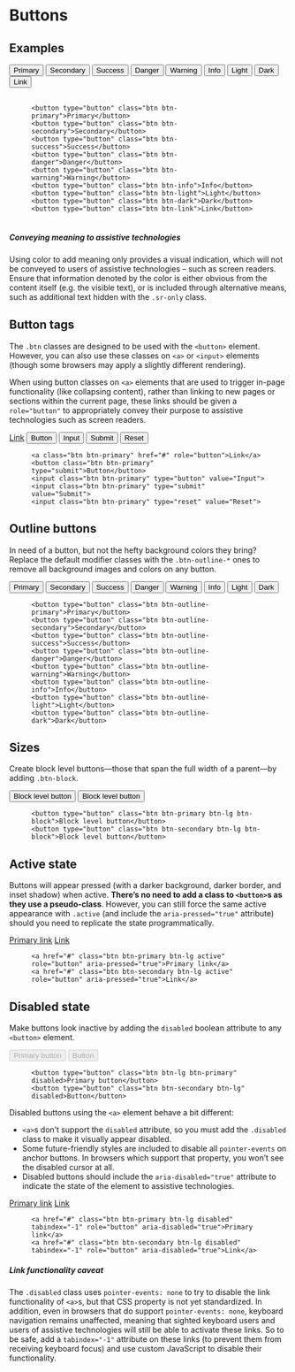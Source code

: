 <h1 class="bd-title" id="content">Buttons</h1>

<h2 id="examples">Examples</h2>


<div class="zc-example">
  <button type="button" class="btn btn-primary">Primary</button>
  <button type="button" class="btn btn-secondary">Secondary</button>
  <button type="button" class="btn btn-success">Success</button>
  <button type="button" class="btn btn-danger">Danger</button>
  <button type="button" class="btn btn-warning">Warning</button>
  <button type="button" class="btn btn-info">Info</button>
  <button type="button" class="btn btn-light">Light</button>
  <button type="button" class="btn btn-dark">Dark</button>
  <button type="button" class="btn btn-link">Link</button>
</div>

<figure class="zc-highlight">
          <pre>
		<code class="language-html" data-lang="html">
<span class="nt">&lt;button</span> <span class="na">type=</span><span class="s">"button"</span> <span class="na">class=</span><span class="s">"btn btn-primary"</span><span class="nt">&gt;</span>Primary<span class="nt">&lt;/button&gt;</span>
<span class="nt">&lt;button</span> <span class="na">type=</span><span class="s">"button"</span> <span class="na">class=</span><span class="s">"btn btn-secondary"</span><span class="nt">&gt;</span>Secondary<span class="nt">&lt;/button&gt;</span>
<span class="nt">&lt;button</span> <span class="na">type=</span><span class="s">"button"</span> <span class="na">class=</span><span class="s">"btn btn-success"</span><span class="nt">&gt;</span>Success<span class="nt">&lt;/button&gt;</span>
<span class="nt">&lt;button</span> <span class="na">type=</span><span class="s">"button"</span> <span class="na">class=</span><span class="s">"btn btn-danger"</span><span class="nt">&gt;</span>Danger<span class="nt">&lt;/button&gt;</span>
<span class="nt">&lt;button</span> <span class="na">type=</span><span class="s">"button"</span> <span class="na">class=</span><span class="s">"btn btn-warning"</span><span class="nt">&gt;</span>Warning<span class="nt">&lt;/button&gt;</span>
<span class="nt">&lt;button</span> <span class="na">type=</span><span class="s">"button"</span> <span class="na">class=</span><span class="s">"btn btn-info"</span><span class="nt">&gt;</span>Info<span class="nt">&lt;/button&gt;</span>
<span class="nt">&lt;button</span> <span class="na">type=</span><span class="s">"button"</span> <span class="na">class=</span><span class="s">"btn btn-light"</span><span class="nt">&gt;</span>Light<span class="nt">&lt;/button&gt;</span>
<span class="nt">&lt;button</span> <span class="na">type=</span><span class="s">"button"</span> <span class="na">class=</span><span class="s">"btn btn-dark"</span><span class="nt">&gt;</span>Dark<span class="nt">&lt;/button&gt;</span>
<span class="nt">&lt;button</span> <span class="na">type=</span><span class="s">"button"</span> <span class="na">class=</span><span class="s">"btn btn-link"</span><span class="nt">&gt;</span>Link<span class="nt">&lt;/button&gt;</span>
</code>
</pre>
</figure>

<div class="zc-callout zc-callout-warning">
  <h5 id="conveying-meaning-to-assistive-technologies">Conveying meaning to assistive technologies</h5>

  <p>Using color to add meaning only provides a visual indication, which will not be conveyed to users of assistive technologies – such as screen readers. Ensure that information denoted by the color is either obvious from the content itself (e.g. the visible text), or is included through alternative means, such as additional text hidden with the <code class="highlighter-rouge">.sr-only</code> class.</p>
</div>

<h2>Button tags</h2>

<p>The <code class="highlighter-rouge">.btn</code> classes are designed to be used with the <code class="highlighter-rouge">&lt;button&gt;</code> element. However, you can also use these classes on <code class="highlighter-rouge">&lt;a&gt;</code> or <code class="highlighter-rouge">&lt;input&gt;</code> elements (though some browsers may apply a slightly different rendering).</p>

<p>When using button classes on <code class="highlighter-rouge">&lt;a&gt;</code> elements that are used to trigger in-page functionality (like collapsing content), rather than linking to new pages or sections within the current page, these links should be given a <code class="highlighter-rouge">role="button"</code> to appropriately convey their purpose to assistive technologies such as screen readers.</p>

<div class="zc-example">
  <a class="btn btn-primary" href="#" role="button">Link</a>
  <button class="btn btn-primary" type="submit">Button</button>
  <input class="btn btn-primary" type="button" value="Input">
  <input class="btn btn-primary" type="submit" value="Submit">
  <input class="btn btn-primary" type="reset" value="Reset">
</div>

<figure class="zc-highlight">
  <pre><code class="language-html" data-lang="html"><span class="nt">&lt;a</span> <span class="na">class=</span><span class="s">"btn btn-primary"</span> <span class="na">href=</span><span class="s">"#"</span> <span class="na">role=</span><span class="s">"button"</span><span class="nt">&gt;</span>Link<span class="nt">&lt;/a&gt;</span>
<span class="nt">&lt;button</span> <span class="na">class=</span><span class="s">"btn btn-primary"</span> <span class="na">type=</span><span class="s">"submit"</span><span class="nt">&gt;</span>Button<span class="nt">&lt;/button&gt;</span>
<span class="nt">&lt;input</span> <span class="na">class=</span><span class="s">"btn btn-primary"</span> <span class="na">type=</span><span class="s">"button"</span> <span class="na">value=</span><span class="s">"Input"</span><span class="nt">&gt;</span>
<span class="nt">&lt;input</span> <span class="na">class=</span><span class="s">"btn btn-primary"</span> <span class="na">type=</span><span class="s">"submit"</span> <span class="na">value=</span><span class="s">"Submit"</span><span class="nt">&gt;</span>
<span class="nt">&lt;input</span> <span class="na">class=</span><span class="s">"btn btn-primary"</span> <span class="na">type=</span><span class="s">"reset"</span> <span class="na">value=</span><span class="s">"Reset"</span><span class="nt">&gt;</span></code></pre>
</figure>

<h2>Outline buttons</h2>

<p>In need of a button, but not the hefty background colors they bring? Replace the default modifier classes with the <code class="highlighter-rouge">.btn-outline-*</code> ones to remove all background images and colors on any button.</p>

<div class="zc-example">
  <button type="button" class="btn btn-outline-primary">Primary</button>
  <button type="button" class="btn btn-outline-secondary">Secondary</button>
  <button type="button" class="btn btn-outline-success">Success</button>
  <button type="button" class="btn btn-outline-danger">Danger</button>
  <button type="button" class="btn btn-outline-warning">Warning</button>
  <button type="button" class="btn btn-outline-info">Info</button>
  <button type="button" class="btn btn-outline-light">Light</button>
  <button type="button" class="btn btn-outline-dark">Dark</button>
</div>

<figure class="zc-highlight">
  <pre><code class="language-html" data-lang="html"><span class="nt">&lt;button</span> <span class="na">type=</span><span class="s">"button"</span> <span class="na">class=</span><span class="s">"btn btn-outline-primary"</span><span class="nt">&gt;</span>Primary<span class="nt">&lt;/button&gt;</span>
<span class="nt">&lt;button</span> <span class="na">type=</span><span class="s">"button"</span> <span class="na">class=</span><span class="s">"btn btn-outline-secondary"</span><span class="nt">&gt;</span>Secondary<span class="nt">&lt;/button&gt;</span>
<span class="nt">&lt;button</span> <span class="na">type=</span><span class="s">"button"</span> <span class="na">class=</span><span class="s">"btn btn-outline-success"</span><span class="nt">&gt;</span>Success<span class="nt">&lt;/button&gt;</span>
<span class="nt">&lt;button</span> <span class="na">type=</span><span class="s">"button"</span> <span class="na">class=</span><span class="s">"btn btn-outline-danger"</span><span class="nt">&gt;</span>Danger<span class="nt">&lt;/button&gt;</span>
<span class="nt">&lt;button</span> <span class="na">type=</span><span class="s">"button"</span> <span class="na">class=</span><span class="s">"btn btn-outline-warning"</span><span class="nt">&gt;</span>Warning<span class="nt">&lt;/button&gt;</span>
<span class="nt">&lt;button</span> <span class="na">type=</span><span class="s">"button"</span> <span class="na">class=</span><span class="s">"btn btn-outline-info"</span><span class="nt">&gt;</span>Info<span class="nt">&lt;/button&gt;</span>
<span class="nt">&lt;button</span> <span class="na">type=</span><span class="s">"button"</span> <span class="na">class=</span><span class="s">"btn btn-outline-light"</span><span class="nt">&gt;</span>Light<span class="nt">&lt;/button&gt;</span>
<span class="nt">&lt;button</span> <span class="na">type=</span><span class="s">"button"</span> <span class="na">class=</span><span class="s">"btn btn-outline-dark"</span><span class="nt">&gt;</span>Dark<span class="nt">&lt;/button&gt;</span></code></pre>
</figure>

<h2>Sizes</h2>

<!-- <p>Fancy larger or smaller buttons? Add <code class="highlighter-rouge">.btn-lg</code> or <code class="highlighter-rouge">.btn-sm</code> for additional sizes.</p>

<div class="zc-example">
<button type="button" class="btn btn-primary btn-lg">Large button</button>
<button type="button" class="btn btn-secondary btn-lg">Large button</button>
</div>
<figure class="zc-highlight"><pre><code class="language-html" data-lang="html"><span class="nt">&lt;button</span> <span class="na">type=</span><span class="s">"button"</span> <span class="na">class=</span><span class="s">"btn btn-primary btn-lg"</span><span class="nt">&gt;</span>Large button<span class="nt">&lt;/button&gt;</span>
<span class="nt">&lt;button</span> <span class="na">type=</span><span class="s">"button"</span> <span class="na">class=</span><span class="s">"btn btn-secondary btn-lg"</span><span class="nt">&gt;</span>Large button<span class="nt">&lt;/button&gt;</span></code></pre></figure>

<div class="zc-example">
<button type="button" class="btn btn-primary btn-sm">Small button</button>
<button type="button" class="btn btn-secondary btn-sm">Small button</button>
</div>
<figure class="zc-highlight"><pre><code class="language-html" data-lang="html"><span class="nt">&lt;button</span> <span class="na">type=</span><span class="s">"button"</span> <span class="na">class=</span><span class="s">"btn btn-primary btn-sm"</span><span class="nt">&gt;</span>Small button<span class="nt">&lt;/button&gt;</span>
<span class="nt">&lt;button</span> <span class="na">type=</span><span class="s">"button"</span> <span class="na">class=</span><span class="s">"btn btn-secondary btn-sm"</span><span class="nt">&gt;</span>Small button<span class="nt">&lt;/button&gt;</span></code></pre></figure> -->

<p>Create block level buttons—those that span the full width of a parent—by adding <code class="highlighter-rouge">.btn-block</code>.</p>

<div class="zc-example">
  <button type="button" class="btn btn-primary btn-lg btn-block">Block level button</button>
  <button type="button" class="btn btn-secondary btn-lg btn-block">Block level button</button>
</div>
<figure class="zc-highlight">
  <pre><code class="language-html" data-lang="html"><span class="nt">&lt;button</span> <span class="na">type=</span><span class="s">"button"</span> <span class="na">class=</span><span class="s">"btn btn-primary btn-lg btn-block"</span><span class="nt">&gt;</span>Block level button<span class="nt">&lt;/button&gt;</span>
<span class="nt">&lt;button</span> <span class="na">type=</span><span class="s">"button"</span> <span class="na">class=</span><span class="s">"btn btn-secondary btn-lg btn-block"</span><span class="nt">&gt;</span>Block level button<span class="nt">&lt;/button&gt;</span></code></pre>
</figure>

<h2>Active state</h2>

<p>Buttons will appear pressed (with a darker background, darker border, and inset shadow) when active. <strong>There’s no need to add a class to <code class="highlighter-rouge">&lt;button&gt;</code>s as they use a pseudo-class</strong>. However, you can still force the same active appearance with <code class="highlighter-rouge">.active</code> (and include the <code>aria-pressed="true"</code> attribute) should you need to replicate the state programmatically.</p>

<div class="zc-example">
  <a href="#" class="btn btn-primary btn-lg active" role="button" aria-pressed="true">Primary link</a>
  <a href="#" class="btn btn-secondary btn-lg active" role="button" aria-pressed="true">Link</a>
</div>
<figure class="zc-highlight">
  <pre><code class="language-html" data-lang="html"><span class="nt">&lt;a</span> <span class="na">href=</span><span class="s">"#"</span> <span class="na">class=</span><span class="s">"btn btn-primary btn-lg active"</span> <span class="na">role=</span><span class="s">"button"</span> <span class="na">aria-pressed=</span><span class="s">"true"</span><span class="nt">&gt;</span>Primary link<span class="nt">&lt;/a&gt;</span>
<span class="nt">&lt;a</span> <span class="na">href=</span><span class="s">"#"</span> <span class="na">class=</span><span class="s">"btn btn-secondary btn-lg active"</span> <span class="na">role=</span><span class="s">"button"</span> <span class="na">aria-pressed=</span><span class="s">"true"</span><span class="nt">&gt;</span>Link<span class="nt">&lt;/a&gt;</span></code></pre>
</figure>

<h2>Disabled state</h2>

<p>Make buttons look inactive by adding the <code class="highlighter-rouge">disabled</code> boolean attribute to any <code class="highlighter-rouge">&lt;button&gt;</code> element.</p>

<div class="zc-example">
  <button type="button" class="btn btn-lg btn-primary" disabled="">Primary button</button>
  <button type="button" class="btn btn-secondary btn-lg" disabled="">Button</button>
</div>
<figure class="zc-highlight">
  <pre><code class="language-html" data-lang="html"><span class="nt">&lt;button</span> <span class="na">type=</span><span class="s">"button"</span> <span class="na">class=</span><span class="s">"btn btn-lg btn-primary"</span> <span class="na">disabled</span><span class="nt">&gt;</span>Primary button<span class="nt">&lt;/button&gt;</span>
<span class="nt">&lt;button</span> <span class="na">type=</span><span class="s">"button"</span> <span class="na">class=</span><span class="s">"btn btn-secondary btn-lg"</span> <span class="na">disabled</span><span class="nt">&gt;</span>Button<span class="nt">&lt;/button&gt;</span></code></pre>
</figure>

<p>Disabled buttons using the <code class="highlighter-rouge">&lt;a&gt;</code> element behave a bit different:</p>

<ul>
  <li><code class="highlighter-rouge">&lt;a&gt;</code>s don’t support the <code class="highlighter-rouge">disabled</code>            attribute,
    so you must add the <code class="highlighter-rouge">.disabled</code> class to make it visually appear disabled.</li>
  <li>Some future-friendly styles are included to disable all <code class="highlighter-rouge">pointer-events</code>            on
    anchor buttons. In browsers which support that property, you won’t see the disabled cursor at all.</li>
  <li>Disabled buttons should include the <code class="highlighter-rouge">aria-disabled="true"</code> attribute to
    indicate the state of the element to assistive technologies.</li>
</ul>

<div class="zc-example">
  <a href="#" class="btn btn-primary btn-lg disabled" tabindex="-1" role="button" aria-disabled="true">Primary link</a>
  <a href="#" class="btn btn-secondary btn-lg disabled" tabindex="-1" role="button" aria-disabled="true">Link</a>
</div>
<figure class="zc-highlight">
  <pre><code class="language-html" data-lang="html"><span class="nt">&lt;a</span> <span class="na">href=</span><span class="s">"#"</span> <span class="na">class=</span><span class="s">"btn btn-primary btn-lg disabled"</span> <span class="na">tabindex=</span><span class="s">"-1"</span> <span class="na">role=</span><span class="s">"button"</span> <span class="na">aria-disabled=</span><span class="s">"true"</span><span class="nt">&gt;</span>Primary link<span class="nt">&lt;/a&gt;</span>
<span class="nt">&lt;a</span> <span class="na">href=</span><span class="s">"#"</span> <span class="na">class=</span><span class="s">"btn btn-secondary btn-lg disabled"</span> <span class="na">tabindex=</span><span class="s">"-1"</span> <span class="na">role=</span><span class="s">"button"</span> <span class="na">aria-disabled=</span><span class="s">"true"</span><span class="nt">&gt;</span>Link<span class="nt">&lt;/a&gt;</span></code></pre>
</figure>

  <div class="zc-callout zc-callout-warning">
    <h5 id="link-functionality-caveat">Link functionality caveat</h5>

<p>The <code class="highlighter-rouge">.disabled</code> class uses <code class="highlighter-rouge">pointer-events: none</code> to try to disable the link functionality of <code class="highlighter-rouge">&lt;a&gt;</code>s, but that CSS property is not yet standardized. In addition, even in browsers that do support <code class="highlighter-rouge">pointer-events: none</code>, keyboard navigation remains unaffected, meaning that sighted keyboard users and users of assistive technologies will still be able to activate these links. So to be safe, add a <code class="highlighter-rouge">tabindex="-1"</code> attribute on these links (to prevent them from receiving keyboard focus) and use custom JavaScript to disable their functionality.</p>
  </div>
</section>